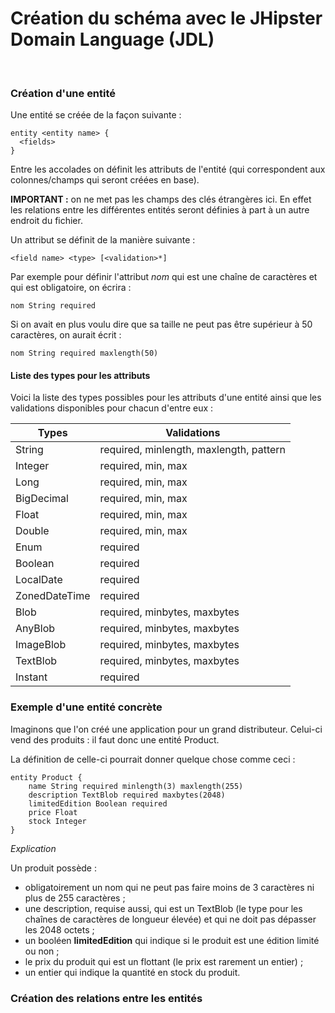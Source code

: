 # Création du schéma avec le JHipster Domain Language (JDL)
<br />

### Création d'une entité

Une entité se créée de la façon suivante :

```
entity <entity name> {
  <fields>
}
```

Entre les accolades on définit les attributs de l'entité (qui correspondent aux colonnes/champs qui seront créées en base). 

**IMPORTANT :** on ne met pas les champs des clés étrangères ici. En effet les relations entre les différentes entités seront définies à part à un autre endroit du fichier.

Un attribut se définit de la manière suivante :

`<field name> <type> [<validation>*]`

Par exemple pour définir l'attribut *nom* qui est une chaîne de caractères et qui est obligatoire, on écrira :

`nom String required`

Si on avait en plus voulu dire que sa taille ne peut pas être supérieur à 50 caractères, on aurait écrit :

`nom String required maxlength(50)`

#### Liste des types pour les attributs

Voici la liste des types possibles pour les attributs d'une entité ainsi que les validations disponibles pour chacun d'entre eux :

| Types         | Validations                             |
| --------------| ----------------------------------------|
| String        | required, minlength, maxlength, pattern |
| Integer       | required, min, max                      |
| Long          | required, min, max                      |
| BigDecimal    | required, min, max                      |
| Float         | required, min, max                      |
| Double        | required, min, max                      |
| Enum          | required                                |
| Boolean       | required                                |
| LocalDate     | required                                |
| ZonedDateTime | required                                |
| Blob          | required, minbytes, maxbytes            |
| AnyBlob       | required, minbytes, maxbytes            |
| ImageBlob     | required, minbytes, maxbytes            |
| TextBlob      | required, minbytes, maxbytes            |
| Instant       | required                                |

### Exemple d'une entité concrète

Imaginons que l'on créé une application pour un grand distributeur. Celui-ci vend des produits : il faut donc une entité Product.

La définition de celle-ci pourrait donner quelque chose comme ceci :

```
entity Product {
	name String required minlength(3) maxlength(255)
	description TextBlob required maxbytes(2048)
	limitedEdition Boolean required
	price Float
	stock Integer
}
```

*Explication* 

Un produit possède :

- obligatoirement un nom qui ne peut pas faire moins de 3 caractères ni plus de 255 caractères ;
- une description, requise aussi, qui est un TextBlob (le type pour les chaînes de caractères de longueur élevée) et qui ne doit pas dépasser les 2048 octets ;
- un booléen **limitedEdition** qui indique si le produit est une édition limité ou non ;
- le prix du produit qui est un flottant (le prix est rarement un entier) ;
- un entier qui indique la quantité en stock du produit.

### Création des relations entre les entités

